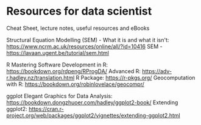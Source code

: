 # Resources for data scientist
Cheat Sheet, lecture notes, useful resources and eBooks


Structural Equation Modelling (SEM) - What it is and what it isn't: https://www.ncrm.ac.uk/resources/online/all/?id=10416
SEM - https://lavaan.ugent.be/tutorial/sem.html


R
Mastering Software Development in R: https://bookdown.org/rdpeng/RProgDA/
Advanced R: https://adv-r.hadley.nz/translation.html
R Package: https://r-pkgs.org/
Geocomputation with R: https://bookdown.org/robinlovelace/geocompr/

ggplot
Elegant Graphics for Data Analysis: https://bookdown.dongzhuoer.com/hadley/ggplot2-book/
Extending ggplot2: https://cran.r-project.org/web/packages/ggplot2/vignettes/extending-ggplot2.html
